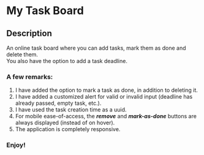 # My Task Board

## Description 
An online task board where you can add tasks, mark them as done and delete them.<br/>
You also have the option to add a task deadline.

### A few remarks:
1. I have added the option to mark a task as done, in addition to deleting it.
2. I have added a customized alert for valid or invalid input (deadline has already passed, empty task, etc.).
3. I have used the task creation time as a uuid.
4. For mobile ease-of-access, the **_remove_** and **_mark-as-done_** buttons are always displayed (instead of on hover).
5. The application is completely responsive.

### Enjoy!
